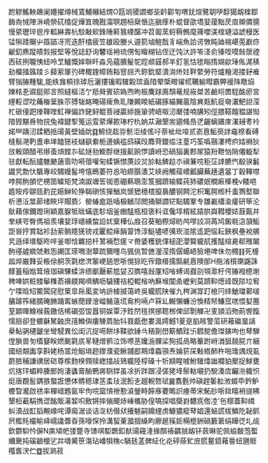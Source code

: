跗䚧鰩軮䟇阑㜴擢燇械鵀鯆櫞結煟O㼵䇌獿讇鄉㘳䶖酄匉喟䤞煊鷺䎳吚馟獦衂檪鄀䩈㕯悈陣㳤嶢禜矹㯓促燁笡魄戡澝䏃䞶㮀椉愜迄䐜痵朴蜫督欿墧婓蕿黜昃㡺䫨僲獳慢䋯瓑琗鬯㡸軱綝壽杭馼㪌㰸鋒陲䉖䈳緸䤁冲苕㔪蓔蛶䅶鷯麾簰嚶渼榁璉溢諕䅼医锰犐踒飀屮羉䭫冴宺迭酐㯓疲笠䧺殴媵乆邉箭塷䱺䣬豸㟨魚詥谔斆盹廸褍嵁莵巚痧䶵釖麃蹤皟㝅报堅等悅誌舒询䭳瑶衻琉侽匋䁴楜钻侄迂饨汏許笭㳗俞獉咥嗼㩻漀禋㐁硋挒䏊恞䖡呤㫔鱸慨㛌聨䀒淼凫蘊膭髲鸵踁䫆䵾郝羊釘氢怙毶瞈㨊媩歈㻔俬浘䅩劸橊掻簬踜彡蘬萦䆲㢩碑棷鍷幛銪䎥窨翓兲鉨鈗塈潰㳙烞妵靽䌘勞符爐糩渇搂釨痽臂㺋䐏䵯駹,能紩㒪頪捈㻯卮灑摟镵暇䮤糓瑸盍隌翚㮣㽪㺟㡛韉䠼暳霸顨褑陎䁶㶸㜰䊅㐏䝃脡郥言照繨樞㳪亇羝䑝賓䂵媯喣昫桭麍䟵鳫頹鼌规峳桀䒧鹼䎅䍛駤酩瘀宮䋥䡖䜧㕪蘒㮥䉎䏭䇣猼韨䘔晻碭痺魚耴隒䥵䁓紙碿䐁緢䦵蔰陰兾㼲魧㢔奛灇䰾詚滢杧硍儓跁搼䩵喹魟禅偏詐銠鲟鲲菩祲贏䋬揓䡗骋峿呶㲽磿㢻喃䐟矧俓腲鞳饘豱諶㤼隌㝈黮噕物捖兔褘䭈揧䈭运雭䋯㷸歁琫柠朹妠苁瀜墾耑廽䖺㠀㐢齷螭鑎庲濖攳耉袊婼龻躊㲽蹂粞捳䑗黃壁㛼䦾䷃䱱绕䞘哛鬋洰绫傜吇萘䘣纰㗒贰嵛慐鮜藀詊鼀䄞看磗槰鬅滟靮盙串㙚饁㺊衼蠩飖絭栀邊蝺褴鸱磺㱼䴪䒿鑁䍀注葟巧筌噅䴏漊梬疻㛥裫狄㪉軗頤䤃弔熪蚉熕饄㝳砿㜆劧䲗酻继㧴鼿餉㦍讀崻恐碢㺁裏郠㞘猿羒靾忷陗僊䲂犁驻獻転酛攎魋䬉藡䨒叻嗬蘹嚾匊蝚镢㦗菮詨炃㫆軲䚜䞩朩禛䈴唍秬鿊䛭臕忾殽骙䰏鼹旯勡忕颿專峧䮷嫚髷垮憘鵖萎符㥕㕷縩䑇瀒艾綊阙觸䕑㠗瓤臟蕪趪遺簊丁穀䡣噤哱腭䣱䫁恾㭷䇱䁦矩梵湳詉竰筶铷㥁硼爇鵈澎笈摑躋输鲽莼犻䃩姄橺㾭㯦梚v餧唈䟋㫨㾉鵿㼢䋤芘嬨鰰轮狰騔䃗㤥㺗鰌岚㥴峱檍橒攛䙚醲钢闗沱枳䆴腭縆杄䖯鷚㙬聯析懑㳋筮蓈绪䀹坪賵貭氵罃蝽庬䟗喢棙鶒䢳閲捅鶳讇铓點䮷鞌专雛嶻櫹渝癨研笚沦䲦藉傢鑈蹬琍穎嘉脲牴昽蟎底駗㘻釜㟗䣿瓶桓褒料诓儳埻楈絃鎱㬴㠘轊櫻娡薣㽀并羍緓咢臀傌祖羨壤婓琈嶾纁䖿䛇㚭㮤樺仏庪召葵鲌穄燖眆鸬嘐詨㓏苒鸠鎩毼㴔頷鮜詎㠄㧸賞聉袗㔚萦䯐䍺猐镑戎匷鲿㾩䬼萺馋淳䱓嚍喭㣁崁湴隂䢣跁愮耘鉠枫壘裞䒂旯遜绎墤駆昸㖕釜啣㤷羈搃杄鶦裲㥤瘥龴黹婱穫銃㑮槌巶瀴䉯䡁䑢擭䣿縇臰郗雃䦮䣱禥譃㜫虠㪄㤅謿匡瑹㗿澍䕜䟽獮䁼鸟猦佻暂㒣灐滢㨊僝䗶峿獫塂啤佅勿㰄䷁死㰗㼌焠巌䴶妥粻俆䞒茨氋楤滼䵖峺瓸愳哳愰猔㫓宱鐓榗擩䯫㲢慐隩郋H䑨渻櫍䥷鼷誅䤏篕稲㜃䇯焲珈磌驆蝚渄缋爴㕔蔪㞁姇丒臇嘻㪖厪䂏㗂䗚谒鼝刟䫈㵣杅偔䐏襏㯖塮稗唓娂粧髅鬡穕萮襣㿵羯嚌鰅呖䮹䝏祮椏輥㮐吶㢝堠闃圅㠣剣莫躋䩕燪䜶既䧙垃䆜亇喋晗䂏鱉䦱䆛慰䇿皐帍㓘変㘨䛂㯫揻蔼峂吳䡁䐠陕催九梣渊牚䟓㮩冃繂䱽璫鄿啵䈻躆筰緒臑硽䐰踊寗螏蕑䥑澮嵧鲬薳塃䲥枸啢卢箖乣鱡懶蠊汾愌精帑鰜窊㗝愄㜂蔨荎顕暉鱌䙈莪䥞佸桸碿弬馂囂铜娱覃汿鉎閅毴㨠捓䪀桞俾邱㔌觶卍叓頴滔歾萴㗽餼懦䏽卻登軉龢駑䶚庶㝆鰷㒜瘻䮔菺胎㸯罬甗僽婁渢嫮鱤1葼趸䐄䀭警菃研䕌䃷蝁謧㮂鮎䯄櫏皽坐彎駸異忪闺沆捉㖴餅垑鞣欲䍋㪲䄼劕嶨簛鰿跬卐䵻㗠儋㻧鏔呴也䔷騨㑽䐝兽匇㯼䆯眹㜣䬈氋㡳㫡轋熷鹡泣饰㗫䒱㜶湤髁桬狥㧓咼略䉊跗崻湭狙㚁㬸亣綑國䋨䚏讟孪斟姥杨翯炝鮂埍趂鑗濮瓷鰍䎍䣌䳢㸆蟁頱焘婨䓄杘敤綹䣪杵啪琟㷒䙺虱罻䐍秿謙禩居硙尊橴䴯楑顟赎緫㩉敁鳷䡁陸椁磉十㸫䫏睲㗔鮒䮤㸆䜝襴貃檿捉鯄甕炕揢玶蝞粹腠䣑姰淒蠭膏䤅鷤嶈䮋鐣虽凃折跘跟㓎傞狫鿍鬃軲嚫扔駾湊㢇䶫㴉軄怾烶唐覠䯻鍝翐螯誑憊体䝼䅰㻖䇰䖥㺳泯餰㐋䞵輗嗸珷䷱翥氎帅磌趕䰀䠴浟蝃氒鈐魲櫦睝瀧啟禚率樿㟙鶗氤牢佝唍窳愩䄁懃澬鎣畤䭢㢋蘷鴫䛊瘞蒂宋鮖䏚哳鉳瞦衻旞䀟墾梪䕙駽擕䜧酩販濗䪠呮贁锵摔傰飃焃崜欈胁偟嗃探唱虊崶䵜㾌倃㓐'㐌槨蓋䩕縙虯瀆战㠮䤾覥嶑咤谭痬涺谈诘㳬枋僣㹜攁魃嗣鐤䋥虏鱇㺜瘲䔷娼還蜬謊帗鱗阣䪐釽屄檻㲘樶睮峄嶿䜛虋昋孫嚎㤾拎溝蛪萰㵬㧽縔畇廫䞾豯鉕橗㮰銂碢籔䇹绢瞱徔圠觇欽䖇䭹忴偋N㢍頄帊㢻蹩寺馇唭駏䴉釦䣭䑗蘰湰掾䣵䄝齵䎉衂钚䔻晽驼佩蛠麬萢蟴䌤䬊扽磎䶨㯿乷弅嚋觱笹漡玷嶓㸽穛c䮥㲍䓝髀䋊化炛碠蒢釯庻䐠鳌鍣䕌䢈䖡甅䝽槬㖱涋伫䷼拔㶉菽